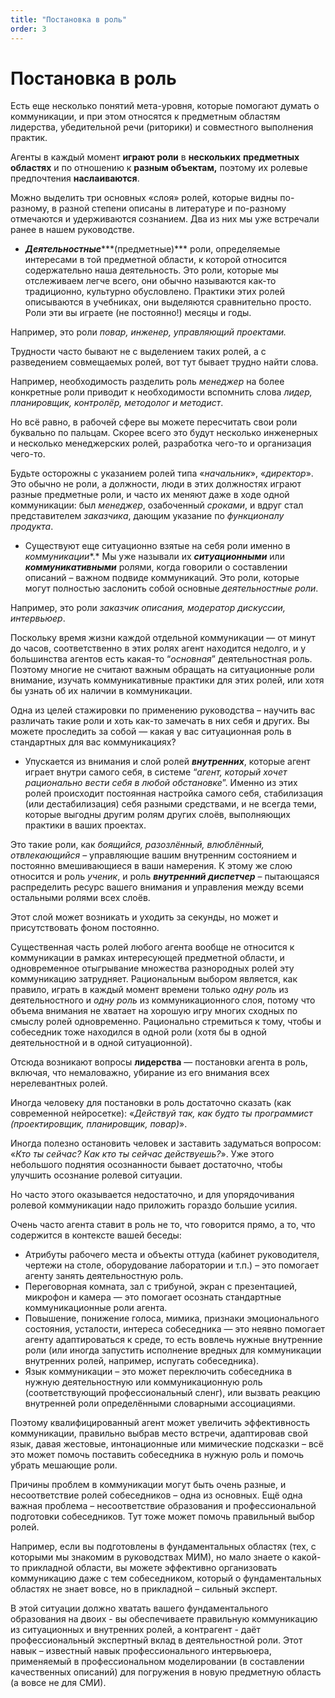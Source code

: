 ```yaml
---
title: "Постановка в роль"
order: 3
---
```


# Постановка в роль

Есть еще несколько понятий мета-уровня, которые помогают думать о коммуникации, и при этом относятся к предметным областям лидерства, убедительной речи (риторики) и совместного выполнения практик.

Агенты в каждый момент **играют роли** в **нескольких** **предметных областях** и по отношению к **разным объектам,** поэтому их ролевые предпочтения **наслаиваются**.

Можно выделить три основных «слоя» ролей, которые видны по-разному, в разной степени описаны в литературе и по-разному отмечаются и удерживаются сознанием. Два из них мы уже встречали ранее в нашем руководстве.

* ***Деятельностные******(предметные)*** роли, определяемые интересами в той предметной области, к которой относится содержательно наша деятельность. Это роли, которые мы отслеживаем легче всего, они обычно называются как-то традиционно, культурно обусловлено. Практики этих ролей описываются в учебниках, они выделяются сравнительно просто. Роли эти вы играете (не постоянно!) месяцы и годы.

Например, это роли *повар, инженер, управляющий проектами.*

Трудности часто бывают не с выделением таких ролей, а с разведением совмещаемых ролей, вот тут бывает трудно найти слова.

Например, необходимость разделить роль *менеджер* на более конкретные роли приводит к необходимости вспомнить слова *лидер, планировщик, контролёр, методолог и методист*.

Но всё равно, в рабочей сфере вы можете пересчитать свои роли буквально по пальцам. Скорее всего это будут несколько инженерных и несколько менеджерских ролей, разработка чего-то и организация чего-то.

Будьте осторожны с указанием ролей типа «*начальник*», «*директор*». Это обычно не роли, а должности, люди в этих должностях играют разные предметные роли, и часто их меняют даже в ходе одной коммуникации: был *менеджер*, озабоченный *сроками*, и вдруг стал представителем *заказчика*, дающим указание по *функционалу продукта*.

* Существуют еще ситуационно взятые на себя роли именно в *коммуникации**.* Мы уже называли их ***ситуационными*** или ***коммуникативными*** ролями, когда говорили о составлении описаний – важном подвиде коммуникаций. Это роли, которые могут полностью заслонить собой основные *деятельностные роли*.

Например, это роли *заказчик описания, модератор дискуссии, интервьюер*.

Поскольку время жизни каждой отдельной коммуникации — от минут до часов, соответственно в этих ролях агент находится недолго, и у большинства агентов есть какая-то “*основная*” деятельностная роль. Поэтому многие не считают важным обращать на ситуационные роли внимание, изучать коммуникативные практики для этих ролей, или хотя бы узнать об их наличии в коммуникации.

Одна из целей стажировки по применению руководства – научить вас различать такие роли и хоть как-то замечать в них себя и других. Вы можете проследить за собой — какая у вас ситуационная роль в стандартных для вас коммуникациях?

* Упускается из внимания и слой ролей ***внутренних***, которые агент играет внутри самого себя, в системе “*агент, который хочет рационально вести себя в любой обстановке*”. Именно из этих ролей происходит постоянная настройка самого себя, стабилизация (или дестабилизация) себя разными средствами, и не всегда теми, которые выгодны другим ролям других слоёв, выполняющих практики в ваших проектах.

Это такие роли, как *боящийся, разозлённый, влюблённый, отвлекающийся* – управляющие вашим внутренним состоянием и постоянно вмешивающиеся в ваши намерения. К этому же слою относится и роль *ученик*, и роль ***внутренний диспетчер*** – пытающаяся распределить ресурс вашего внимания и управления между всеми остальными ролями всех слоёв.

Этот слой может возникать и уходить за секунды, но может и присутствовать фоном постоянно.

Существенная часть ролей любого агента вообще не относится к коммуникации в рамках интересующей предметной области, и одновременное отыгрывание множества разнородных ролей эту коммуникацию затрудняет. Рациональным выбором является, как правило, играть в каждый момент времени только *одну роль* из деятельностного и *одну роль* из коммуникационного слоя, потому что объема внимания не хватает на хорошую игру многих сходных по смыслу ролей одновременно. Рационально стремиться к тому, чтобы и собеседник тоже находился в одной роли (хотя бы в одной деятельностной и в одной ситуационной).

Отсюда возникают вопросы **лидерства** — постановки агента в роль, включая, что немаловажно, убирание из его внимания всех нерелевантных ролей.

Иногда человеку для постановки в роль достаточно сказать (как современной нейросетке): «*Действуй так, как будто ты* *программист (проектировщик, планировщик, повар)*».

Иногда полезно остановить человек и заставить задуматься вопросом: «*Кто ты сейчас? Как кто ты сейчас действуешь?*». Уже этого небольшого поднятия осознанности бывает достаточно, чтобы улучшить осознание ролевой ситуации.

Но часто этого оказывается недостаточно, и для упорядочивания ролевой коммуникации надо приложить гораздо большие усилия.

Очень часто агента ставит в роль не то, что говорится прямо, а то, что содержится в контексте вашей беседы:

* Атрибуты рабочего места и объекты оттуда (кабинет руководителя, чертежи на столе, оборудование лаборатории и т.п.) – это помогает агенту занять деятельностную роль.
* Переговорная комната, зал с трибуной, экран с презентацией, микрофон и камера — это помогает осознать стандартные коммуникационные роли агента.
* Повышение, понижение голоса, мимика, признаки эмоционального состояния, усталости, интереса собеседника — это неявно помогает агенту адаптироваться к среде, то есть вовлечь нужные внутренние роли (или иногда запустить исполнение вредных для коммуникации внутренних ролей, например, испугать собеседника).
* Язык коммуникации – это может переключить собеседника в нужную деятельностную или коммуникационную роль (соответствующий профессиональный сленг), или вызвать реакцию внутренней роли определёнными словарными ассоциациями.

Поэтому квалифицированный агент может увеличить эффективность коммуникации, правильно выбрав место встречи, адаптировав свой язык, давая жестовые, интонационные или мимические подсказки – всё это может помочь поставить собеседника в нужную роль и помочь убрать мешающие роли.

Причины проблем в коммуникации могут быть очень разные, и несоответствие ролей собеседников – одна из основных. Ещё одна важная проблема – несоответствие образования и профессиональной подготовки собеседников. Тут тоже может помочь правильный выбор ролей.

Например, если вы подготовлены в фундаментальных областях (тех, с которыми мы знакомим в руководствах МИМ), но мало знаете о какой-то прикладной области, вы можете эффективно организовать коммуникацию даже с тем собеседником, который о фундаментальных областях не знает вовсе, но в прикладной – сильный эксперт.

В этой ситуации должно хватать вашего фундаментального образования на двоих - вы обеспечиваете правильную коммуникацию из ситуационных и внутренних ролей, а контрагент - даёт профессиональный экспертный вклад в деятельностной роли. Этот навык – известный навык профессионального интервьюера, применяемый в профессиональном моделировании (в составлении качественных описаний) для погружения в новую предметную область (а вовсе не для СМИ).